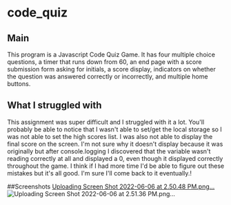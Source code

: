 # code_quiz
## Main 
This program is a Javascript Code Quiz Game. It has four multiple choice questions, a timer that runs down from 60, an end page with a score submission form asking for initials, a score display, indicators on whether the question was answered correctly or incorrectly, and multiple home buttons.

## What I struggled with
This assignment was super difficult and I struggled with it a lot. You'll probably be able to notice that I wasn't able to set/get the local storage so I was not able to set the high scores list. I was also not able to display the final score on the screen. I'm not sure why it doesn't display because it was originally but after console.logging I discovered that the variable wasn't reading correctly at all and displayed a 0, even though it displayed correctly throughout the game. I think if I had more time I'd be able to figure out these mistakes but it's all good. I'm sure I'll come back to it eventually.!

##Screenshots
[Uploading Screen Shot 2022-06-06 at 2.50.48 PM.png…]()
![Uploading Screen Shot 2022-06-06 at 2.51.36 PM.png…]()

